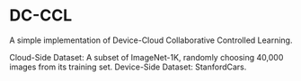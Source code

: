 # DC-CCL
 A simple implementation of Device-Cloud Collaborative Controlled Learning.

 Cloud-Side Dataset: A subset of ImageNet-1K, randomly choosing 40,000 images from its training set.
 Device-Side Dataset: StanfordCars.
